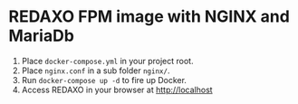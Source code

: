 # REDAXO FPM image with NGINX and MariaDb

1. Place `docker-compose.yml` in your project root.
2. Place `nginx.conf` in a sub folder `nginx/`.
3. Run `docker-compose up -d` to fire up Docker.
4. Access REDAXO in your browser at [http://localhost](http://localhost)
